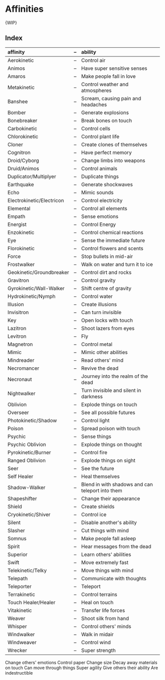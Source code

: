 # Affinities

{WIP}


## Index

| affinity | – | ability |
| :------- | :- | :------ |
| Aerokinetic | – | Control air |
| Animos | – | Have super sensitive senses |
| Amaros | – | Make people fall in love |
| Metakinetic | – | Control weather and atmospheres |
| Banshee | – | Scream, causing pain and headaches |
| Bomber | – | Generate explosions |
| Bonebreaker | – | Break bones on touch |
| Carbokinetic | – | Control cells |
| Chlorokinetic | – | Control plant life |
| Cloner | – | Create clones of themselves |
| Cognitron | – | Have perfect memory |
| Droid/Cyborg | – | Change limbs into weapons |
| Druid/Animos | – | Control animals |
| Duplicator/Multiplyer | – | Duplicate things |
| Earthquake | – | Generate shockwaves |
| Echo | – | Mimic sounds |
| Electrokinetic/Electricon | – | Control electricity |
| Elemental | – | Control all elements |
| Empath | – | Sense emotions |
| Energist | – | Control Energy |
| Enzokinetic | – | Control chemical reactions |
| Eye | – | Sense the immediate future |
| Florokinetic | – | Control flowers and scents |
| Force | – | Stop bullets in mid-air |
| Frostwalker | – | Walk on water and turn it to ice |
| Geokinetic/Groundbreaker | – | Control dirt and rocks |
| Gravitron | – | Control gravity |
| Gyrokinetic/Wall-Walker | – | Shift centre of gravity |
| Hydrokinetic/Nymph | – | Control water |
| Illusion | – | Create illusions |
| Invisitron | – | Can turn invisible |
| Key | – | Open locks with touch |
| Lazitron | – | Shoot lazers from eyes |
| Levitron | – | Fly |
| Magnetron | – | Control metal |
| Mimic | – | Mimic other abilities |
| Mindreader | – | Read others' mind |
| Necromancer | – | Revive the dead |
| Necronaut | – | Journey into the realm of the dead |
| Nightwalker | – | Turn invisible and silent in darkness |
| Oblivion | – | Explode things on touch |
| Overseer | – | See all possible futures |
| Photokinetic/Shadow | – | Control light |
| Poison | – | Spread poison with touch |
| Psychic | – | Sense things |
| Psychic Oblivion | – | Explode things on thought |
| Pyrokinetic/Burner | – | Control fire |
| Ranged Oblivion | – | Explode things on sight |
| Seer | – | See the future |
| Self Healer | – | Heal themselves |
| Shadow-Walker | – | Blend in with shadows and can teleport into them |
| Shapeshifter | – | Change their appearance |
| Shield | – | Create shields |
| Cryokinetic/Shiver | – | Control ice |
| Silent | – | Disable another's ability |
| Slasher | – | Cut things with mind |
| Somnus | – | Make people fall asleep |
| Spirit | – | Hear messages from the dead |
| Superior | – | Learn others' abilities |
| Swift | – | Move extremely fast |
| Telekinetic/Telky | – | Move things with mind |
| Telepath | – | Communicate with thoughts |
| Teleporter | – | Teleport |
| Terrakinetic | – | Control terrains |
| Touch Healer/Healer | – | Heal on touch |
| Vitakinetic | – | Transfer life forces |
| Weaver | – | Shoot silk from hand |
| Whisper | – | Control others' minds |
| Windwalker | – | Walk in midair |
| Windweaver | – | Control wind |
| Wrecker | – | Super strength

Change others' emotions
Control paper
Change size
Decay away materials on touch
Can move through things
Super agility
Give others their ability
Are indestructible